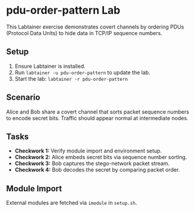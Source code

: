 # pdu-order-pattern Lab

This Labtainer exercise demonstrates covert channels by ordering PDUs (Protocol Data Units) to hide data in TCP/IP sequence numbers.

## Setup

1. Ensure Labtainer is installed.
2. Run `labtainer -u pdu-order-pattern` to update the lab.
3. Start the lab: `labtainer -r pdu-order-pattern`

## Scenario

Alice and Bob share a covert channel that sorts packet sequence numbers to encode secret bits. Traffic should appear normal at intermediate nodes.

## Tasks

- **Checkwork 1:** Verify module import and environment setup.
- **Checkwork 2:** Alice embeds secret bits via sequence number sorting.
- **Checkwork 3:** Bob captures the stego-network packet stream.
- **Checkwork 4:** Bob decodes the secret by comparing packet order.

## Module Import

External modules are fetched via `imodule` in `setup.sh`.
